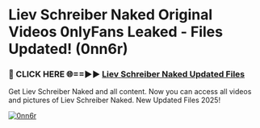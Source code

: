 # Liev Schreiber Naked Original Videos 0nlyFans Leaked - Files Updated! (0nn6r)

<h3>🔴 CLICK HERE 🌐==►► <a href="https://tinyurl.com/yckcrads" rel="nofollow">Liev Schreiber Naked Updated Files</a></h3>

Get Liev Schreiber Naked and all content. Now you can access all videos and pictures of Liev Schreiber Naked. New Updated Files 2025!

[![0nn6r](https://i.imgur.com/hpKpOFt.gif)](https://tinyurl.com/yckcrads)
